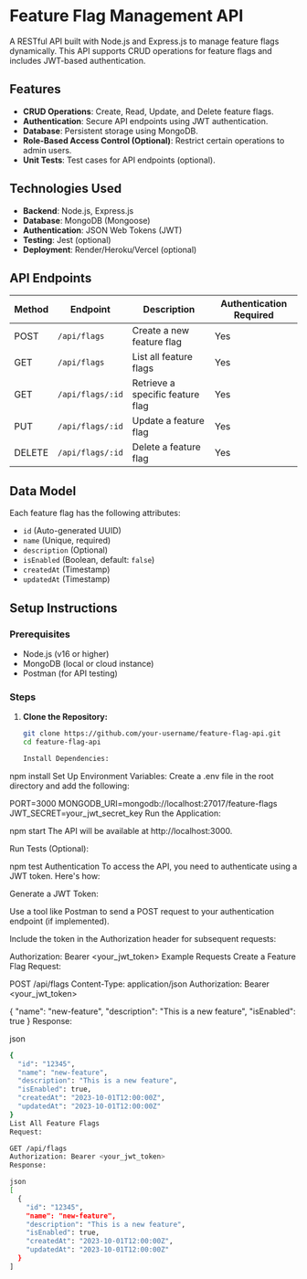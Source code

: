 # Feature Flag Management API

A RESTful API built with Node.js and Express.js to manage feature flags dynamically. This API supports CRUD operations for feature flags and includes JWT-based authentication.

## Features

- **CRUD Operations**: Create, Read, Update, and Delete feature flags.
- **Authentication**: Secure API endpoints using JWT authentication.
- **Database**: Persistent storage using MongoDB.
- **Role-Based Access Control (Optional)**: Restrict certain operations to admin users.
- **Unit Tests**: Test cases for API endpoints (optional).

## Technologies Used

- **Backend**: Node.js, Express.js
- **Database**: MongoDB (Mongoose)
- **Authentication**: JSON Web Tokens (JWT)
- **Testing**: Jest (optional)
- **Deployment**: Render/Heroku/Vercel (optional)

## API Endpoints

| Method | Endpoint           | Description                          | Authentication Required |
|--------|--------------------|--------------------------------------|-------------------------|
| POST   | `/api/flags`       | Create a new feature flag            | Yes                     |
| GET    | `/api/flags`       | List all feature flags               | Yes                     |
| GET    | `/api/flags/:id`   | Retrieve a specific feature flag     | Yes                     |
| PUT    | `/api/flags/:id`   | Update a feature flag                | Yes                     |
| DELETE | `/api/flags/:id`   | Delete a feature flag                | Yes                     |

## Data Model

Each feature flag has the following attributes:

- `id` (Auto-generated UUID)
- `name` (Unique, required)
- `description` (Optional)
- `isEnabled` (Boolean, default: `false`)
- `createdAt` (Timestamp)
- `updatedAt` (Timestamp)

## Setup Instructions

### Prerequisites

- Node.js (v16 or higher)
- MongoDB (local or cloud instance)
- Postman (for API testing)

### Steps

1. **Clone the Repository:**
   ```bash
   git clone https://github.com/your-username/feature-flag-api.git
   cd feature-flag-api

   Install Dependencies:

npm install
Set Up Environment Variables:
Create a .env file in the root directory and add the following:

PORT=3000
MONGODB_URI=mongodb://localhost:27017/feature-flags
JWT_SECRET=your_jwt_secret_key
Run the Application:

npm start
The API will be available at http://localhost:3000.

Run Tests (Optional):

npm test
Authentication
To access the API, you need to authenticate using a JWT token. Here's how:

Generate a JWT Token:

Use a tool like Postman to send a POST request to your authentication endpoint (if implemented).

Include the token in the Authorization header for subsequent requests:

Authorization: Bearer <your_jwt_token>
Example Requests
Create a Feature Flag
Request:

POST /api/flags
Content-Type: application/json
Authorization: Bearer <your_jwt_token>

{
  "name": "new-feature",
  "description": "This is a new feature",
  "isEnabled": true
}
Response:

json
```bash
{
  "id": "12345",
  "name": "new-feature",
  "description": "This is a new feature",
  "isEnabled": true,
  "createdAt": "2023-10-01T12:00:00Z",
  "updatedAt": "2023-10-01T12:00:00Z"
}
List All Feature Flags
Request:

GET /api/flags
Authorization: Bearer <your_jwt_token>
Response:

json
[
  {
    "id": "12345",
    "name": "new-feature",
    "description": "This is a new feature",
    "isEnabled": true,
    "createdAt": "2023-10-01T12:00:00Z",
    "updatedAt": "2023-10-01T12:00:00Z"
  }
]
